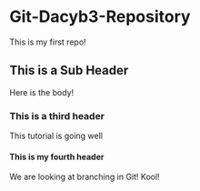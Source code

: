 # Git-Dacyb3-Repository

This is my first repo!

## This is a Sub Header 
Here is the body!

### This is a third header
This tutorial is going well

#### This is my fourth header
We are looking at branching in Git! Kool!
